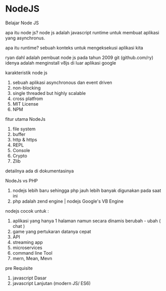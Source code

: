 # NodeJS
Belajar Node JS

apa itu node js?
node js adalah javascript runtime untuk membuat aplikasi yang asynchronus.

apa itu runtime?
sebuah konteks untuk mengeksekusi aplikasi kita

ryan dahl adalah pembuat node js pada tahun 2009 git (github.com/ry)
idenya adalah menginstall v8js di luar aplikasi google

karakteristik node js
1. sebuah aplikasi asynchronous dan event driven
2. non-blocking
3. single threaded but highly scalable
4. cross platfrom
5. MIT License
6. NPM

fitur utama NodeJs
1. file system
2. buffer
3. http & https
4. REPL
5. Console
6. Crypto
7. Zlib

detailnya ada di dokumentasinya

NodeJs vs PHP
1. nodejs lebih baru sehingga php jauh lebih banyak digunakan pada saat ini
2. php adalah zend engine | nodejs Google's VB Engine

nodejs cocok untuk :
1. aplikasi yang hanya 1 halaman namun secara dinamis berubah - ubah ( chat )
2. game yang pertukaran datanya cepat
3. API
4. streaming app
5. microservices
6. command line Tool
7. mern, Mean, Mevn

pre Requisite
1. javascript Dasar
2. javascript Lanjutan (modern JS/ ES6)
